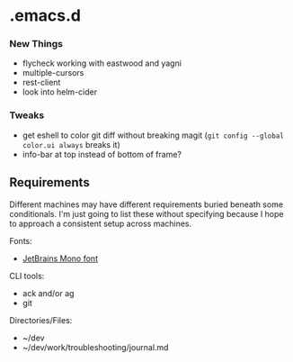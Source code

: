 # .emacs.d

### New Things
- flycheck working with eastwood and yagni
- multiple-cursors
- rest-client
- look into helm-cider

### Tweaks
- get eshell to color git diff without breaking magit
  (`git config --global color.ui always` breaks it)
- info-bar at top instead of bottom of frame?


## Requirements

Different machines may have different requirements buried beneath some
conditionals. I'm just going to list these without specifying because
I hope to approach a consistent setup across machines.

Fonts:
- [JetBrains Mono font](https://www.jetbrains.com/lp/mono/)

CLI tools:
- ack and/or ag
- git

Directories/Files:
- ~/dev
- ~/dev/work/troubleshooting/journal.md
